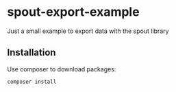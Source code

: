 # spout-export-example
Just a small example to export data with the spout library

## Installation
Use composer to download packages:
```
composer install
```
